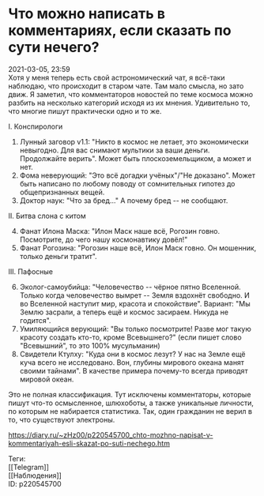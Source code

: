 Что можно написать в комментариях, если сказать по сути нечего?
================================================================

   
 2021-03-05, 23:59   
  Хотя у меня теперь есть свой астрономический чат, я всё-таки наблюдаю, что происходит в старом чате. Там мало смысла, но зато движ. Я заметил, что комментаторов новостей по теме космоса можно разбить на несколько категорий исходя из их мнения. Удивительно то, что многие пишут практически одно и то же.   
   
 I. Конспирологи   
   
 1. Лунный заговор v1.1: "Никто в космос не летает, это экономически невыгодно. Для вас снимают мультики за ваши деньги. Продолжайте верить". Может быть плоскоземельщиком, а может и нет.   
 2. Фома неверующий: "Это всё догадки учёных"/"Не доказано". Может быть написано по любому поводу от сомнительных гипотез до общепризнанных вещей.   
 3. Доктор наук: "Что за бред..." А почему бред -- не сообщают.   
   
 II. Битва слона с китом   
   
 4. Фанат Илона Маска: "Илон Маск наше всё, Рогозин говно. Посмотрите, до чего нашу космонавтику довёл!"   
 5. Фанат Рогозина: "Рогозин наше всё, Илон Маск говно. Он мошенник, только деньги тратит".   
   
 III. Пафосные   
   
 6. Эколог-самоубийца: "Человечество -- чёрное пятно Вселенной. Только когда человечество вымрет -- Земля вздохнёт свободно. И во Вселенной наступит мир, красота и спокойствие". Вариант: "Мы Землю засрали, а теперь ещё и космос засираем. Никуда не годится".   
 7. Умиляющийся верующий: "Вы только посмотрите! Разве мог такую красоту создать кто-то, кроме Всевышнего?" (если пишет слово "Всевышний", то это 100% мусульманин)   
 8. Свидетели Ктулху: "Куда они в космос лезут? У нас на Земле ещё куча всего не исследовано. Вон, глубины мирового океана манят своими тайнами". В качестве примера почему-то всегда приводят мировой океан.   
   
   
 Это не полная классификация. Тут исключены комментаторы, которые пишут что-то осмысленное, шлюхоботы, а также уникальные личности, по которым не набирается статистика. Так, один гражданин не верил в то, что существуют электроны.   
    
 <https://diary.ru/~zHz00/p220545700_chto-mozhno-napisat-v-kommentariyah-esli-skazat-po-suti-nechego.htm>   
   
 Теги:   
 [[Telegram]]   
 [[Наблюдения]]   
 ID: p220545700